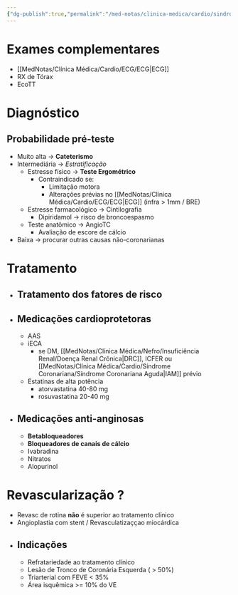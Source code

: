 ```yaml
---
{"dg-publish":true,"permalink":"/med-notas/clinica-medica/cardio/sindrome-coronariana/sindrome-coronariana-cronica/"}
---
```


# Exames complementares
- [[MedNotas/Clínica Médica/Cardio/ECG/ECG\|ECG]]
- RX de Tórax
- EcoTT

# Diagnóstico
## Probabilidade pré-teste
- Muito alta -> **Cateterismo**
- Intermediária -> *Estratificação*
	- Estresse físico -> **Teste Ergométrico**
		- Contraindicado se:
			- Limitação motora
			- Alterações prévias no [[MedNotas/Clínica Médica/Cardio/ECG/ECG\|ECG]] (infra > 1mm / BRE)
	- Estresse farmacológico -> Cintilografia 
		- Dipiridamol -> risco de broncoespasmo
	- Teste anatômico -> AngioTC
		- Avaliação de escore de cálcio
- Baixa -> procurar outras causas não-coronarianas

# Tratamento
- ## Tratamento dos fatores de risco
- ## Medicações cardioprotetoras
	- AAS
	- iECA
		- se DM, [[MedNotas/Clínica Médica/Nefro/Insuficiência Renal/Doença Renal Crônica\|DRC]], ICFER ou [[MedNotas/Clínica Médica/Cardio/Síndrome Coronariana/Síndrome Coronariana Aguda\|IAM]] prévio
	- Estatinas de alta potência
		- atorvastatina 40-80 mg
		- rosuvastatina 20-40 mg
- ## Medicações anti-anginosas
	- **Betabloqueadores**
	- **Bloqueadores de canais de cálcio**
	- Ivabradina
	- Nitratos
	- Alopurinol
# Revascularização ?

- Revasc de rotina **não** é superior ao tratamento clínico
- Angioplastia com stent / Revasculatizaççao miocárdica
- ## Indicações
	- Refratariedade ao tratamento clínico
	- Lesão de Tronco de Coronária Esquerda ( > 50%)
	- Triarterial com FEVE < 35%
	- Área isquêmica >= 10% do VE

